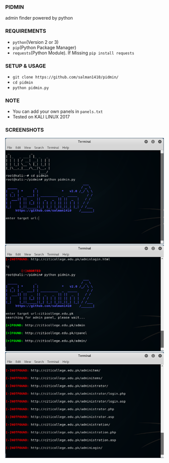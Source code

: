 ### PIDMIN
admin finder powered by python

### REQUIREMENTS
* `python`(Version 2 or 3)
* `pip`(Python Package Manager)
* `requests`(Python Module). If Missing `pip install requests`

### SETUP & USAGE
* `git clone https://github.com/salman1410/pidmin/`
* `cd pidmin`
* `python pidmin.py`

### NOTE
* You can add your own panels in `panels.txt`
* Tested on KALI LINUX 2017

### SCREENSHOTS
![ScreenShot](/images/pic01.png)
![ScreenShot](/images/pic02.png)
![ScreenShot](/images/pic03.png)

